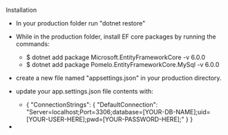 Installation
- In your production folder run "dotnet restore"
- While in the production folder, install EF core packages by running the commands:
    - $ dotnet add package Microsoft.EntityFrameworkCore -v 6.0.0
    - $ dotnet add package Pomelo.EntityFrameworkCore.MySql -v 6.0.0

- create a new file named "appsettings.json" in your production directory.
- update your app.settings.json file contents with:
    - {
    "ConnectionStrings": {
        "DefaultConnection": "Server=localhost;Port=3306;database=[YOUR-DB-NAME];uid=[YOUR-USER-HERE];pwd=[YOUR-PASSWORD-HERE];"
    }
}
- 